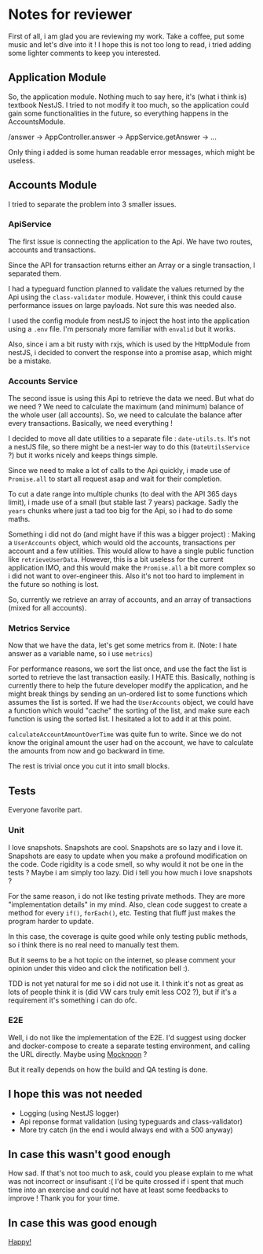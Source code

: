 # Notes for reviewer

First of all, i am glad you are reviewing my work. 
Take a coffee, put some music and let's dive into it !
I hope this is not too long to read, i tried adding some lighter comments to keep you interested. 

## Application Module

So, the application module. 
Nothing much to say here, it's (what i think is) textbook NestJS.
I tried to not modify it too much, so the application could gain some functionalities in the future, so everything happens in the AccountsModule.

/answer -> AppController.answer -> AppService.getAnswer -> ...

Only thing i added is some human readable error messages, which might be useless.

## Accounts Module

I tried to separate the problem into 3 smaller issues.

### ApiService

The first issue is connecting the application to the Api.
We have two routes, accounts and transactions.

Since the API for transaction returns either an Array or a single transaction, I separated them.

I had a typeguard function planned to validate the values returned by the Api using the `class-validator` module. However, i think this could cause performance issues on large payloads. Not sure this was needed also.

I used the config module from nestJS to inject the host into the application using a `.env` file. I'm personaly more familiar with `envalid` but it works.

Also, since i am a bit rusty with rxjs, which is used by the HttpModule from nestJS, i decided to convert the response into a promise asap, which might be a mistake.

### Accounts Service

The second issue is using this Api to retrieve the data we need. But what do we need ? 
We need to calculate the maximum (and minimum) balance of the whole user (all accounts). So, we need to calculate the balance after every transactions. Basically, we need everything !

I decided to move all date utilities to a separate file : `date-utils.ts`. It's not a nestJS file, so there might be a nest-ier way to do this (`DateUtilsService` ?) but it works nicely and keeps things simple.

Since we need to make a lot of calls to the Api quickly, i made use of `Promise.all` to start all request asap and wait for their completion.

To cut a date range into multiple chunks (to deal with the API 365 days limit), i made use of a small (but stable last 7 years) package. Sadly the `years` chunks where just a tad too big for the Api, so i had to do some maths.

Something i did not do (and might have if this was a bigger project) : Making a `UserAccounts` object, which would old the accounts, transactions per account and a few utilities. This would allow to have a single public function like `retrieveUserData`. However, this is a bit useless for the current application IMO, and this would make the `Promise.all` a bit more complex so i did not want to over-engineer this. Also it's not too hard to implement in the future so nothing is lost.

So, currently we retrieve an array of accounts, and an array of transactions (mixed for all accounts).

### Metrics Service

Now that we have the data, let's get some metrics from it. (Note: I hate answer as a variable name, so i use `metrics`)

For performance reasons, we sort the list once, and use the fact the list is sorted to retrieve the last transaction easily. I HATE this. Basically, nothing is currently there to help the future developer modify the application, and he might break things by sending an un-ordered list to some functions which assumes the list is sorted. If we had the `UserAccounts` object, we could have a function which would "cache" the sorting of the list, and make sure each function is using the sorted list. I hesitated a lot to add it at this point.

`calculateAccountAmountOverTime` was quite fun to write. Since we do not know the original amount the user had on the account, we have to calculate the amounts from now and go backward in time.

The rest is trivial once you cut it into small blocks.

## Tests

Everyone favorite part.

### Unit

I love snapshots. Snapshots are cool. Snapshots are so lazy and i love it. Snapshots are easy to update when you make a profound modification on the code. Code rigidity is a code smell, so why would it not be one in the tests ? Maybe i am simply too lazy. Did i tell you how much i love snapshots ?

For the same reason, i do not like testing private methods. They are more "implementation details" in my mind. Also, clean code suggest to create a method for every `if()`, `forEach()`, etc. Testing that fluff just makes the program harder to update.

In this case, the coverage is quite good while only testing public methods, so i think there is no real need to manually test them.

But it seems to be a hot topic on the internet, so please comment your opinion under this video and click the notification bell :).

TDD is not yet natural for me so i did not use it. I think it's not as great as lots of people think it is (did VW cars truly emit less CO2 ?), but if it's a requirement it's something i can do ofc. 

### E2E

Well, i do not like the implementation of the E2E. I'd suggest using docker and docker-compose to create a separate testing environment, and calling the URL directly. Maybe using [Mocknoon](https://mockoon.com) ?

But it really depends on how the build and QA testing is done.

## I hope this was not needed

- Logging (using NestJS logger)
- Api reponse format validation (using typeguards and class-validator)
- More try catch (in the end i would always end with a 500 anyway)

## In case this wasn't good enough

How sad.
If that's not too much to ask, could you please explain to me what was not incorrect or insufisant :(
I'd be quite crossed if i spent that much time into an exercise and could not have at least some feedbacks to improve !
Thank you for your time.

## In case this was good enough

[Happy!](https://www.youtube.com/watch?v=ZbZSe6N_BXs)

